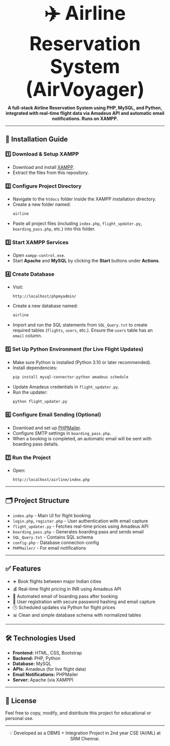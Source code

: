 <p align="center">
  <strong><span style="font-size:60px;">✈️ Airline Reservation System (AirVoyager)</span></strong>
</p>

<p align="center">
  <strong>A full-stack Airline Reservation System using PHP, MySQL, and Python, integrated with real-time flight data via Amadeus API and automatic email notifications. Runs on XAMPP.</strong>
</p>


---

## 📌 Installation Guide

### 1️⃣ Download & Setup XAMPP
- Download and install [XAMPP](https://www.apachefriends.org/index.html).
- Extract the files from this repository.

### 2️⃣ Configure Project Directory
- Navigate to the `htdocs` folder inside the XAMPP installation directory.
- Create a new folder named:
  ```bash
  airline
  ```
- Paste all project files (including `index.php`, `flight_updater.py`, `boarding_pass.php`, etc.) into this folder.

### 3️⃣ Start XAMPP Services
- Open `xampp-control.exe`.
- Start **Apache** and **MySQL** by clicking the **Start** buttons under **Actions**.

### 4️⃣ Create Database
- Visit:
  ```
  http://localhost/phpmyadmin/
  ```
- Create a new database named:
  ```sql
  airline
  ```
- Import and run the SQL statements from `SQL_Query.txt` to create required tables (`flights`, `users`, etc.). Ensure the `users` table has an `email` column.

### 5️⃣ Set Up Python Environment (for Live Flight Updates)
- Make sure Python is installed (Python 3.10 or later recommended).
- Install dependencies:
  ```bash
  pip install mysql-connector-python amadeus schedule
  ```
- Update Amadeus credentials in `flight_updater.py`.
- Run the updater:
  ```bash
  python flight_updater.py
  ```

### 6️⃣ Configure Email Sending (Optional)
- Download and set up [PHPMailer](https://github.com/PHPMailer/PHPMailer).
- Configure SMTP settings in `boarding_pass.php`.
- When a booking is completed, an automatic email will be sent with boarding pass details.

### 7️⃣ Run the Project
- Open:
  ```
  http://localhost/airline/index.php
  ```

---

## 🗂 Project Structure

- `index.php` - Main UI for flight booking
- `login.php`, `register.php` - User authentication with email capture
- `flight_updater.py` - Fetches real-time prices using Amadeus API
- `boarding_pass.php` - Generates boarding pass and sends email
- `SQL_Query.txt` - Contains SQL schema
- `config.php` - Database connection config
- `PHPMailer/` - For email notifications

---

## ✅ Features

- ✈️ Book flights between major Indian cities
- 💰 Real-time flight pricing in INR using Amadeus API
- 📧 Automated email of boarding pass after booking
- 👤 User registration with secure password hashing and email capture
- 🕒 Scheduled updates via Python for flight prices
- 📊 Clean and simple database schema with normalized tables

---

## 🛠 Technologies Used

- **Frontend:** HTML, CSS, Bootstrap
- **Backend:** PHP, Python
- **Database:** MySQL
- **APIs:** Amadeus (for live flight data)
- **Email Notifications:** PHPMailer
- **Server:** Apache (via XAMPP)

---

## 📜 License

Feel free to copy, modify, and distribute this project for educational or personal use.

---

<p align="center">💡 Developed as a DBMS + Integration Project in 2nd year CSE (AI/ML) at SRM Chennai.</p>
